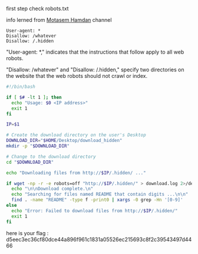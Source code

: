 
first step check robots.txt

info lerned from [Motasem Hamdan](https://youtu.be/9b2Uj4cCCPw) channel

```
User-agent: *
Disallow: /whatever
Disallow: /.hidden
```

"User-agent: *," indicates that the instructions that follow apply to all web robots.

"Disallow: /whatever" and "Disallow: /.hidden," specify two directories on the website that the web robots should not crawl or index.

```bash
#!/bin/bash

if [ $# -lt 1 ]; then
  echo "Usage: $0 <IP address>"
  exit 1
fi

IP=$1

# Create the download directory on the user's Desktop
DOWNLOAD_DIR="$HOME/Desktop/download_hidden"
mkdir -p "$DOWNLOAD_DIR"

# Change to the download directory
cd "$DOWNLOAD_DIR"

echo "Downloading files from http://$IP/.hidden/ ..."

if wget -np -r -e robots=off "http://$IP/.hidden/" > download.log 2>/dev/null; then
  echo "\n\nDownload complete.\n"
  echo "Searching for files named README that contain digits ...\n\n"
  find . -name "README" -type f -print0 | xargs -0 grep -Hn '[0-9]'
else
  echo "Error: Failed to download files from http://$IP/.hidden/"
  exit 1
fi
```

here is your flag : d5eec3ec36cf80dce44a896f961c1831a05526ec215693c8f2c39543497d4466
